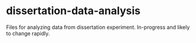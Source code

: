 # dissertation-data-analysis
Files for analyzing data from dissertation experiment. In-progress and likely to change rapidly.
